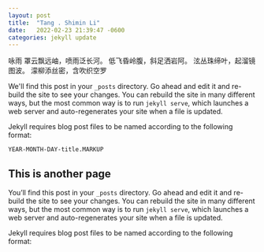 ```yaml
---
layout: post
title:  "Tang . Shimin Li"
date:   2022-02-23 21:39:47 -0600
categories: jekyll update
---
```


咏雨
罩云飘远岫，喷雨泛长河。
低飞昏岭腹，斜足洒岩阿。
泫丛珠缔叶，起溜镜图波。
濛柳添丝密，含吹织空罗



We'll find this post in your `_posts` directory. Go ahead and edit it and re-build the site to see your changes. You can rebuild the site in many different ways, but the most common way is to run `jekyll serve`, which launches a web server and auto-regenerates your site when a file is updated.

Jekyll requires blog post files to be named according to the following format:

`YEAR-MONTH-DAY-title.MARKUP`

## This is another page

You’ll find this post in your `_posts` directory. Go ahead and edit it and re-build the site to see your changes. You can rebuild the site in many different ways, but the most common way is to run `jekyll serve`, which launches a web server and auto-regenerates your site when a file is updated.

Jekyll requires blog post files to be named according to the following format:
